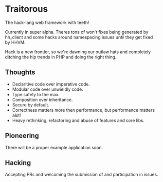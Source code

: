 Traitorous
==========

The hack-lang web framework with teeth!

Currently in super alpha. Theres tons of won't fixes being generated by
hh_client and some hacks around namespacing issues until they get fixed by
HHVM.

Hack is a new frontier, so we're dawning our outlaw hats and completely
ditching the hip trends in PHP and doing the right thing.

Thoughts
--------

  * Declaritive code over imperative code.
  * Modular code over unwieldly code.
  * Type safety to the max.
  * Composition over inheritance.
  * Secure by default.
  * Correctness matters more then performance, but performance matters alot!
  * Heavy rethinking, refactoring and abuse of features and core libs.

Pioneering
----------

There will be a proper example application soon.

Hacking
-------

Accepting PRs and welcoming the submission of and participation in issues.
